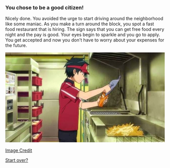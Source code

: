 ### You chose to be a good citizen!

Nicely done. You avoided the urge to start driving around the neighborhood like some maniac. As you make a turn around the block, you spot a fast food restaurant that is hiring. The sign says that you can get free food every night and the pay is good. Your eyes begin to sparkle and you go to apply. You get accepted and now you don't have to worry about your expenses for the future.

![restaurantworker](../dream-images/restaurant-worker.jpg)

[Image Credit](http://chcse.blogspot.com/2015/04/hataraku-maou-sama-devil-is-part-timer.html)

[Start over?](../../beginning.md)